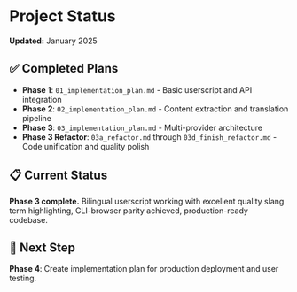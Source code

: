 # Project Status

**Updated:** January 2025

## ✅ Completed Plans

- **Phase 1**: `01_implementation_plan.md` - Basic userscript and API integration
- **Phase 2**: `02_implementation_plan.md` - Content extraction and translation pipeline
- **Phase 3**: `03_implementation_plan.md` - Multi-provider architecture
- **Phase 3 Refactor**: `03a_refactor.md` through `03d_finish_refactor.md` - Code unification and quality polish

## 📋 Current Status

**Phase 3 complete.** Bilingual userscript working with excellent quality slang term highlighting, CLI-browser parity achieved, production-ready codebase.

## 🎯 Next Step

**Phase 4**: Create implementation plan for production deployment and user testing.